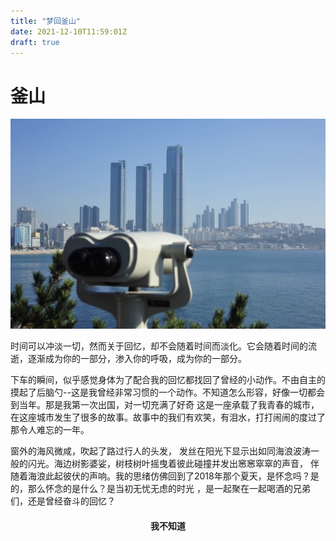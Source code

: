 ```yaml
---
title: "梦回釜山"
date: 2021-12-10T11:59:01Z
draft: true
---
```


# 釜山
![![](..staticimages4F9CB474-364C-4698-A4CD-011305A5E9FF.jpg)](https://raw.githubusercontent.com/Gzk738/vps_picgo/master/images/!%5B%5D(..staticimages4F9CB474-364C-4698-A4CD-011305A5E9FF.jpg).png)

时间可以冲淡一切，然而关于回忆，却不会随着时间而淡化。它会随着时间的流逝，逐渐成为你的一部分，渗入你的呼吸，成为你的一部分。

下车的瞬间，似乎感觉身体为了配合我的回忆都找回了曾经的小动作。不由自主的摸起了后脑勺--这是我曾经非常习惯的一个动作。不知道怎么形容，好像一切都会到当年。那是我第一次出国，对一切充满了好奇
这是一座承载了我青春的城市，在这座城市发生了很多的故事。故事中的我们有欢笑，有泪水，打打闹闹的度过了那令人难忘的一年。


窗外的海风微咸，吹起了路过行人的头发，
发丝在阳光下显示出如同海浪波涛一般的闪光。海边树影婆娑，树枝树叶摇曳着彼此碰撞并发出窸窸窣窣的声音，
伴随着海浪此起彼伏的声响。我的思绪仿佛回到了2018年那个夏天，是怀念吗？是的，那么怀念的是什么？是当初无忧无虑的时光
，是一起聚在一起喝酒的兄弟们，还是曾经奋斗的回忆？



<center><center/>

#### 我不知道



